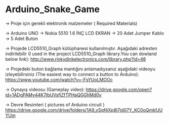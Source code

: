 # Arduino_Snake_Game
-> Proje için gerekli elektronik malzemeler ( Required Materials)

-> Arduino UNO
-> Nokia 5510 1.6 İNÇ LCD EKRAN
-> 20 Adet Jumper Kablo
-> 5 Adet Buton

-> Projede LCD5510_Graph kütüphanesi kullanılmıştır. Aşağıdaki adresten indirilebilir
  (I used in the project LCD5510_Graph library.You can dowland below link):
http://www.rinkydinkelectronics.com/library.php?id=48

-> Projedeki buton bağlama mantığını anlamadıysanız aşağıdaki videoyu izleyebilirsiniz
   (The easiest way to connect a button to Arduino):
https://www.youtube.com/watch?v=-FsYUoLMOOc

-> Oynayış videosu (Gameplay video):
https://drive.google.com/open?id=1ADgPAMy44K7lbUVsfjZfTPHaQGGhMd0v

-> Devre Resimleri ( pictures of Arduino circuit )
https://drive.google.com/drive/folders/1A9_ySqf4Xp8l7jd07Y_KC0oQmkfJUYUm
